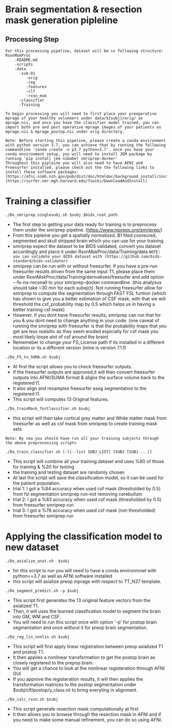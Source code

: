 # Brain segmentation & resection mask generation pipleline 

## Processing Step
```
For this processing pipeline, dataset will be in following structure:
RsxnMskProc 
    -README.md
    -scripts
    -data
      -sub-01
         -orig
         -reg
         -features
         -clf
         -rxsn_msk  
      -classifier
      -Training

To begin processing you will need to first place your preoperative mprage of your healthy voluneers under data/${subj}/orig/ as mprage.nii, and once you have the classifier model trained, you can import both pre and post operative mprage images of your patients as mprage.nii & mprage_postop.nii under orig directory.

Note: Before starting this pipeline, please create a conda environment with python version 3.7, you can achieve that by running the following commandline 'conda create -n p3.7 python=3.7'. once you have your conda environment setup, you will need to install JEM package by running 'pip install jem nibabel smriprep-docker'
Throughout this pipleine you will also need to have AFNI and Freesurfer installed. please check out the the following links to install these software packages: 
(https://afni.nimh.nih.gov/pub/dist/doc/htmldoc/background_install/install_instructs/index.html)
(https://surfer.nmr.mgh.harvard.edu/fswiki/DownloadAndInstall)

```

# Training a classifier
```
./Do_smriprep_singlesubj.sh $subj $bids_root_path
```
-  The first step to getting your data ready for training is to preprocess them under the smriprep pipeline. (https://www.nipreps.org/smriprep/)
-  From this pipleine you get a spatially normalized, B1 filed coorecred, segmented and skull stripped brain which you can use for your training.
-  smriprep expect the dataset to be BIDS validated, convert you dataset accordingly and place it under RsxnMskProc/data/Training/data 
```NOTE: you can validate your BIDS dataset with (https://github.com/bids-standard/bids-validator)```
-  smriprep can be run with or without freesurfer. If you have a pre-run freesurfer resutls driven from the same input T1, please place them under RsxnMskProc/data/Training/derivatives/freesufer and add option --fs-no-reconall to your smriprep-docker commandline. (this analysus should take ~30 min for each subejct). Not running freesurfer allow for smriprep to compute the segmentation through FAST FSL funtion (which has shown to give you a better estimation of CSF mask, with that we will threshold the csf_probability map by 0.5 which helps us in having a better training csf mask)
-  However, if you dont have freesurfer results, smriprep can run that for you & you dont need to change anything in your code. (one caveat of running the smriprep with freesurfer is that the probability maps that you get are less realsitic as they seem eroded espicially for csf mask you most likely loose alot of csf around the brain)
-  Rememeber to change your FS_License path if its installed in a different location or its a different version (mine is version 7.1.1)

```
./Do_FS_to_SUMA.sh $subj
```
-  At first the script allows you to check freesurfer outputs.
-  If the freesurfer outputs are approved,it will then convert freesurfer outputs into AFNI/SUMA format & aligns the surface volume back to the registered t1.
-  It also align and resamples freesurfer aseg segmentation to the registered t1.
-  This script will computes 13 Original features.
   
```
./Do_trainMask_forClassifier.sh $subj
```
-  this script will then take cortical grey matter and White matter mask from freesurfer as well as csf mask from smriprep to create training mask sets

```Note: By now you should have run all your training subjects through the above preprocessing scripts```

```
./Do_train_classifier.sh [-l|--list SUBJ_LIST] [SUBJ [SUBJ ...]]
```
-  This script will combine all your training dataset and uses %80 of those for training & %20 for testing 
-  the training and testing dataset are randomly chosen
-  At last the script will save the classification model, so it can be used for the patient population.
-  trial 1: I got a %84 accuracy when used csf mask (thresholded by 0.5) from fsl segmentation smriprep run-not removing cerebullum
-  trial 2: I got a %83 accuracy when used csf mask (thresholded by 0.5) from freesurfer smriprep run
-  trial 3: I got a %78 accuracy when used csf mask (not-thresholded) from freesurfer smriprep run

 
# Applying the classification model to new dataset

```
./Do_axialize_anat.sh  $subj
```
-   for this script to run you will need to have a conda environmnet with python==3.7 as well as AFNI software installed
-   this script will axialize preop mprage with respect to TT_N27 template. 

```
./Do_segment_predict.sh -p $subj
```
-   This script first generates the 13 original feature vectors from the axialized T1.
-   Then, it will uses the learned classfication model to segment the brain into GM, WM and CSF.
-   You will need to run this script once with option '-p' for postop brain segmentation and once without it for preop brain segmentation.

```
./Do_reg_lin_nonlin.sh $subj
```
-   This script will first apply linear registration between preop axialized T1 and postop T1. 
-   It then applies a nonlinear transformation to get the postop brain as closely registered to the prepop brain.
-   You will get a chance to look at the nonlinear registeration through AFNI GUI
-   If you approve the registeration results, it will then applies the transformation matrices to the postop segmentation under $subj/clf/postop/y_class.nii to bring everyting in alignment.

```
./Do_calc_rxsn.sh $subj
```
-   This script generate resection mask computationally at first
-   It then allows you to browse through the resection mask in AFNI and if you need to make some manual refinement, you can do so using AFNI.








